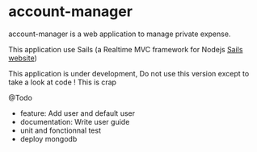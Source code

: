 account-manager
===============

account-manager is a web application to manage private expense.

This application use Sails (a Realtime MVC framework for Nodejs [Sails website](http://sailsjs.org/))

This application is under development, Do not use this version except to take a look at code ! This is crap

@Todo 
- feature: Add user and default user
- documentation: Write user guide
- unit and fonctionnal test
- deploy mongodb